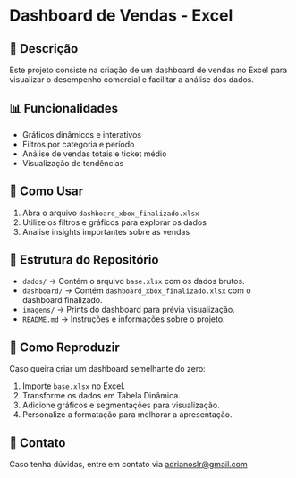 # Dashboard de Vendas - Excel

## 📌 Descrição
Este projeto consiste na criação de um dashboard de vendas no Excel para visualizar o desempenho comercial e facilitar a análise dos dados.

## 📊 Funcionalidades
- Gráficos dinâmicos e interativos
- Filtros por categoria e período
- Análise de vendas totais e ticket médio
- Visualização de tendências

## 🔧 Como Usar
1. Abra o arquivo `dashboard_xbox_finalizado.xlsx`
2. Utilize os filtros e gráficos para explorar os dados
3. Analise insights importantes sobre as vendas

## 📁 Estrutura do Repositório
- `dados/` → Contém o arquivo `base.xlsx` com os dados brutos.
- `dashboard/` → Contém `dashboard_xbox_finalizado.xlsx` com o dashboard finalizado.
- `imagens/` → Prints do dashboard para prévia visualização.
- `README.md` → Instruções e informações sobre o projeto.

## 🚀 Como Reproduzir
Caso queira criar um dashboard semelhante do zero:
1. Importe `base.xlsx` no Excel.
2. Transforme os dados em Tabela Dinâmica.
3. Adicione gráficos e segmentações para visualização.
4. Personalize a formatação para melhorar a apresentação.

## 📢 Contato
Caso tenha dúvidas, entre em contato via adrianoslr@gmail.com
